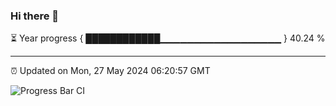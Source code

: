 ### Hi there 👋

⏳ Year progress { ████████████▁▁▁▁▁▁▁▁▁▁▁▁▁▁▁▁▁▁ } 40.24 %

---

⏰ Updated on Mon, 27 May 2024 06:20:57 GMT

![Progress Bar CI](https://github.com/liununu/liununu/workflows/Progress%20Bar%20CI/badge.svg)
